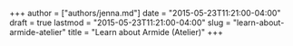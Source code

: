 +++
author = ["authors/jenna.md"]
date = "2015-05-23T11:21:00-04:00"
draft = true
lastmod = "2015-05-23T11:21:00-04:00"
slug = "learn-about-armide-atelier"
title = "Learn about Armide (Atelier)"
+++


